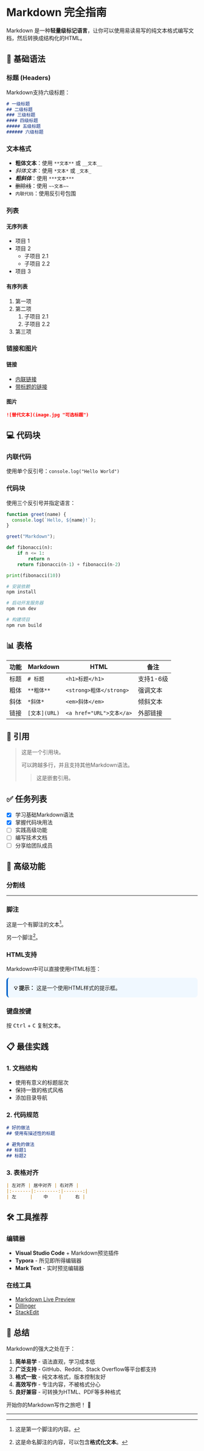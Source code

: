 # Markdown 完全指南

Markdown 是一种**轻量级标记语言**，让你可以使用易读易写的纯文本格式编写文档，然后转换成结构化的HTML。

## 📝 基础语法

### 标题 (Headers)

Markdown支持六级标题：

```markdown
# 一级标题
## 二级标题  
### 三级标题
#### 四级标题
##### 五级标题
###### 六级标题
```

### 文本格式

- **粗体文本**：使用 `**文本**` 或 `__文本__`
- *斜体文本*：使用 `*文本*` 或 `_文本_`
- ***粗斜体***：使用 `***文本***`
- ~~删除线~~：使用 `~~文本~~`
- `内联代码`：使用反引号包围

### 列表

#### 无序列表

- 项目 1
- 项目 2  
  - 子项目 2.1
  - 子项目 2.2
- 项目 3

#### 有序列表

1. 第一项
2. 第二项
   1. 子项目 2.1
   2. 子项目 2.2
3. 第三项

### 链接和图片

#### 链接
- [内联链接](https://example.com)
- [带标题的链接](https://example.com "这是标题")

#### 图片
```markdown
![替代文本](image.jpg "可选标题")
```

## 💻 代码块

### 内联代码
使用单个反引号：`console.log("Hello World")`

### 代码块
使用三个反引号并指定语言：

```javascript
function greet(name) {
  console.log(`Hello, ${name}!`);
}

greet("Markdown");
```

```python
def fibonacci(n):
    if n <= 1:
        return n
    return fibonacci(n-1) + fibonacci(n-2)

print(fibonacci(10))
```

```bash
# 安装依赖
npm install

# 启动开发服务器
npm run dev

# 构建项目
npm run build
```

## 📊 表格

| 功能 | Markdown | HTML | 备注 |
|------|----------|------|------|
| 标题 | `# 标题` | `<h1>标题</h1>` | 支持1-6级 |
| 粗体 | `**粗体**` | `<strong>粗体</strong>` | 强调文本 |
| 斜体 | `*斜体*` | `<em>斜体</em>` | 倾斜文本 |
| 链接 | `[文本](URL)` | `<a href="URL">文本</a>` | 外部链接 |

## 📌 引用

> 这是一个引用块。
> 
> 可以跨越多行，并且支持其他Markdown语法。
> 
> > 这是嵌套引用。

## ✅ 任务列表

- [x] 学习基础Markdown语法
- [x] 掌握代码块用法
- [ ] 实践高级功能
- [ ] 编写技术文档
- [ ] 分享给团队成员

## 🔗 高级功能

### 分割线

---

### 脚注

这是一个有脚注的文本[^1]。

另一个脚注[^note]。

### HTML支持

Markdown中可以直接使用HTML标签：

<div style="background: #f0f8ff; padding: 1rem; border-radius: 8px; border-left: 4px solid #0066cc;">
  <strong>💡 提示：</strong> 这是一个使用HTML样式的提示框。
</div>

### 键盘按键

按 <kbd>Ctrl</kbd> + <kbd>C</kbd> 复制文本。

## 📋 最佳实践

### 1. 文档结构
- 使用有意义的标题层次
- 保持一致的格式风格
- 添加目录导航

### 2. 代码规范
```markdown
# 好的做法
## 使用有描述性的标题

# 避免的做法  
## 标题1
## 标题2
```

### 3. 表格对齐
```markdown
| 左对齐 | 居中对齐 | 右对齐 |
|:-------|:--------:|-------:|
| 左     |    中    |     右 |
```

## 🛠️ 工具推荐

### 编辑器
- **Visual Studio Code** + Markdown预览插件
- **Typora** - 所见即所得编辑器
- **Mark Text** - 实时预览编辑器

### 在线工具
- [Markdown Live Preview](https://markdownlivepreview.com/)
- [Dillinger](https://dillinger.io/)
- [StackEdit](https://stackedit.io/)

## 🎯 总结

Markdown的强大之处在于：

1. **简单易学** - 语法直观，学习成本低
2. **广泛支持** - GitHub、Reddit、Stack Overflow等平台都支持
3. **格式一致** - 纯文本格式，版本控制友好  
4. **高效写作** - 专注内容，不被格式分心
5. **良好兼容** - 可转换为HTML、PDF等多种格式

开始你的Markdown写作之旅吧！ 🚀

---

[^1]: 这是第一个脚注的内容。
[^note]: 这是命名脚注的内容，可以包含**格式化文本**。